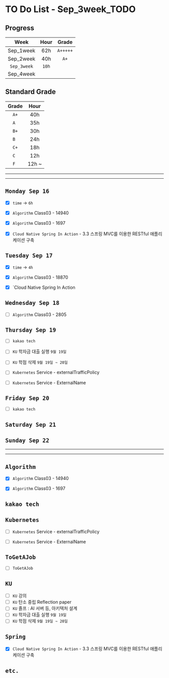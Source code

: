 # TO Do List - Sep_3week_TODO

## Progress
| Week | Hour | Grade |
|:---:|:---:|:---:|
|Sep_1week|62h|`A+++++`|
|Sep_2week|40h|`A+`|
|`Sep_3week`|`10h`||
|Sep_4week|||

## Standard Grade
| Grade | Hour |
|:---:|:---:|
|`A+`|40h|
|`A `|35h|
|`B+`|30h|
|`B `|24h|
|`C+`|18h|
|`C `|12h|
|`F `|12h ~|


---
---

## `Monday Sep 16`
- [x] `time` ->  `6h`
- [x] `Algorithm` Class03 - 14940
- [x] `Algorithm` Class03 - 1697
- [x] `Cloud Native Spring In Action` - 3.3 스프링 MVC를 이용한 RESTful 애플리케이션 구축


## `Tuesday Sep 17`
- [x] `time` -> `4h`
- [x] `Algorithm` Class03 - 18870
- [x] `Cloud Native Spring In Action


## `Wednesday Sep 18` 
- [ ] `Algorithm` Class03 - 2805


## `Thursday Sep 19`
- [ ] `kakao tech`
- [ ] `KU` 학자금 대출 실행 `9월 19일`
- [ ] `KU` 학점 삭제 `9월 19일 ~ 20일`
- [ ] `Kubernetes` Service - externalTrafficPolicy
- [ ] `Kubernetes` Service - ExternalName


## `Friday Sep 20` 
- [ ] `kakao tech`


## `Saturday Sep 21` 



## `Sunday Sep 22` 




---
---
## `Algorithm`
- [x] `Algorithm` Class03 - 14940
- [x] `Algorithm` Class03 - 1697


## `kakao tech`



## `Kubernetes`
- [ ] `Kubernetes` Service - externalTrafficPolicy
- [ ] `Kubernetes` Service - ExternalName


## `ToGetAJob`
- [ ] `ToGetAJob`


## `KU`
- [ ] `KU` 강의
- [ ] `KU` 탄소 중립 Reflection paper
- [ ] `KU` 졸프 : AI 서버 등, 아키텍처 설계
- [ ] `KU` 학자금 대출 실행 `9월 19일`
- [ ] `KU` 학점 삭제 `9월 19일 ~ 20일`

## `Spring`
- [x] `Cloud Native Spring In Action` - 3.3 스프링 MVC를 이용한 RESTful 애플리케이션 구축



## `etc.`



<br><br>

<!-- > `개인공부` : `6h 30m` -> `25h 36m` -> `22h 19m` -> -->

<br><br>

<!-- 
## `Java`
## `OPIc`
## `토익` 
-->





